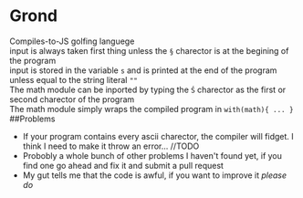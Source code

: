 # Grond
Compiles-to-JS golfing languege  
input is always taken first thing unless the `§` charector is at the begining of the program    
input is stored in the variable `s` and is printed at the end of the program unless equal to the string literal `""`  
The math module can be inported by typing the `Ś` charector as the first or second charector of the program  
The math module simply wraps the compiled program in `with(math){ ... }`  
##Problems
- If your program contains every ascii charector, the compiler will fidget. I think I need to make it throw an error... //TODO  
- Probobly a whole bunch of other problems I haven't found yet, if you find one go ahead and fix it and submit a pull request  
- My gut tells me that the code is awful, if you want to improve it *please do*  




